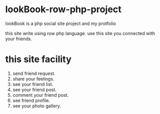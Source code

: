 # lookBook-row-php-project
lookBook is a php social site project and my protfolio

this site write using row php language. use this site you connected with your friends.

# this site facility

1. send friend request.
2. share your feelings.
3. see your friend list.
4. see your friend post.
5. comment your friend post.
6. see friend profile.
7. see your photo gallery.

